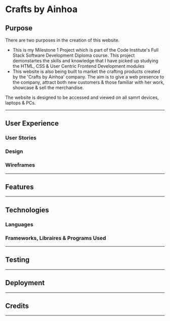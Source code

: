 # Crafts by Ainhoa
## Purpose
There are two purposes in the creation of this website.
* This is my Milestone 1 Project which is part of the Code Institute's Full Stack Software Development Diploma course. 
This project demonstartes the skills and knowledge that I have picked up studying the HTML, CSS & User Centric Frontend Development modules
* This website is also being built to market the crafting products created by the 'Crafts by Ainhoa' company. The aim is to give a web presence to the company,
attract both new customers & those familiar with her work, showcase & sell the merchandise. 

The website is designed to be accessed and viewed on all samrt devices, laptops & PCs.
***

## User Experience

### User Stories



### Design 



### Wireframes

***

## Features

***

## Technologies

### Languages

### Frameworks, Libraires & Programs Used


***

## Testing


***

## Deployment


***

## Credits


***
